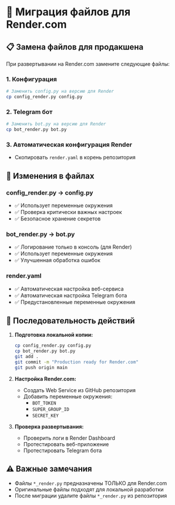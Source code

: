 # 🔄 Миграция файлов для Render.com

## 📋 Замена файлов для продакшена

При развертывании на Render.com замените следующие файлы:

### 1. Конфигурация
```bash
# Заменить config.py на версию для Render
cp config_render.py config.py
```

### 2. Telegram бот
```bash
# Заменить bot.py на версию для Render
cp bot_render.py bot.py
```

### 3. Автоматическая конфигурация Render
- Скопировать `render.yaml` в корень репозитория

## 🔧 Изменения в файлах

### config_render.py → config.py
- ✅ Использует переменные окружения
- ✅ Проверка критически важных настроек
- ✅ Безопасное хранение секретов

### bot_render.py → bot.py
- ✅ Логирование только в консоль (для Render)
- ✅ Использует переменные окружения
- ✅ Улучшенная обработка ошибок

### render.yaml
- ✅ Автоматическая настройка веб-сервиса
- ✅ Автоматическая настройка Telegram бота
- ✅ Предустановленные переменные окружения

## 🚀 Последовательность действий

1. **Подготовка локальной копии:**
   ```bash
   cp config_render.py config.py
   cp bot_render.py bot.py
   git add .
   git commit -m "Production ready for Render.com"
   git push origin main
   ```

2. **Настройка Render.com:**
   - Создать Web Service из GitHub репозитория
   - Добавить переменные окружения:
     - `BOT_TOKEN`
     - `SUPER_GROUP_ID`
     - `SECRET_KEY`

3. **Проверка развертывания:**
   - Проверить логи в Render Dashboard
   - Протестировать веб-приложение
   - Протестировать Telegram бота

## ⚠️ Важные замечания

- Файлы `*_render.py` предназначены ТОЛЬКО для Render.com
- Оригинальные файлы подходят для локальной разработки
- После миграции удалите файлы `*_render.py` из репозитория
